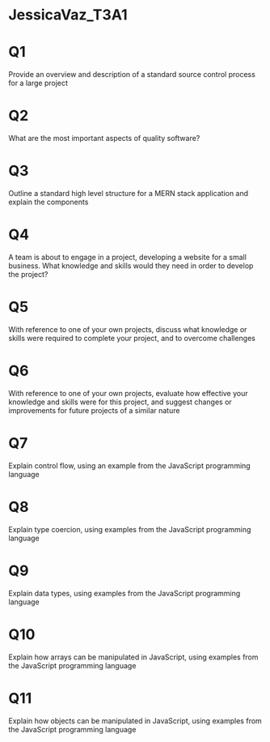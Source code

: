 # JessicaVaz_T3A1

# Q1 
Provide an overview and description of a standard source control process for a large project

# Q2	
What are the most important aspects of quality software?

# Q3	
Outline a standard high level structure for a MERN stack application and explain the components

# Q4	
A team is about to engage in a project, developing a website for a small business. What knowledge and skills would they need in order to develop the project?

# Q5	
With reference to one of your own projects, discuss what knowledge or skills were required to complete your project, and to overcome challenges

# Q6	
With reference to one of your own projects, evaluate how effective your knowledge and skills were for this project, and suggest changes or improvements for future projects of a similar nature

# Q7	
Explain control flow, using an example from the JavaScript programming language

# Q8	
Explain type coercion, using examples from the JavaScript programming language

# Q9	
Explain data types, using examples from the JavaScript programming language

# Q10	
Explain how arrays can be manipulated in JavaScript, using examples from the JavaScript programming language

# Q11	
Explain how objects can be manipulated in JavaScript, using examples from the JavaScript programming language